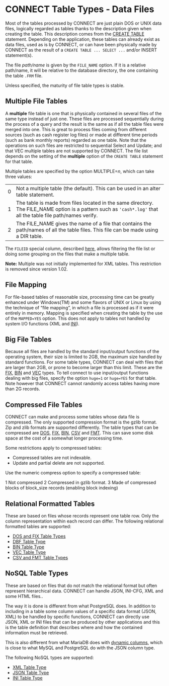 # CONNECT Table Types - Data Files

Most of the tables processed by CONNECT are just plain DOS or UNIX data files,
logically regarded as tables thanks to the description given when creating
the table. This description comes from the [CREATE TABLE](/sql-statements-structure/sql-statements/data-definition/create/create-table)
statement. Depending on the application, these tables can already exist as data
files, used as is by CONNECT, or can have been physically made by CONNECT as
the result of a `CREATE TABLE ... SELECT ...` and/or INSERT statement(s).

The file <em>path/name</em> is given by the `FILE_NAME` option. If it is a
relative path/name, it will be relative to the database directory, the one
containing the table `.FRM` file.

Unless specified, the maturity of file table types is stable.

## Multiple File Tables

A <strong>multiple</strong> file table is one that is physically contained in several files
of the same type instead of just one. These files are processed sequentially
during the process of a query and the result is the same as if all the table
files were merged into one. This is great to process files coming from
different sources (such as cash register log files) or made at different time
periods (such as bank monthly reports) regarded as one table. Note that the
operations on such files are restricted to sequential Select and Update; and
that VEC multiple tables are not supported by CONNECT. The file list depends on
the setting of the <strong>multiple</strong> option of the `CREATE TABLE` statement for
that table.

Multiple tables are specified by the option MULTIPLE=<em>n</em>, which can take
three values:

<table><tbody><tr><td>0</td><td>Not a multiple table (the default). This can be used in an alter table statement.</td></tr>
<tr><td>1</td><td>The table is made from files located in the same directory. The FILE_NAME option is a pattern such as <code>'cash*.log'</code> that all the table file path/names verify.</td></tr>
<tr><td>2</td><td>The FILE_NAME gives the name of a file that contains the path/names of all the table files. This file can be made using a DIR table.</td></tr>
</tbody></table>

The `FILEID` special column, described
[here](/columns-storage-engines-and-plugins/storage-engines/connect/using-connect/using-connect-virtual-and-special-columns), allows filtering the file
list or doing some grouping on the files that make a multiple table.

<strong>Note:</strong> Multiple was not initially implemented for XML tables. This
restriction is removed since version 1.02.

## File Mapping

For file-based tables of reasonable size, processing time can be greatly
enhanced under Windows(TM) and some flavors of UNIX or Linux by using the
technique of “file mapping”, in which a file is processed as if it were
entirely in memory. Mapping is specified when creating the table by the use of
the `MAPPED=YES` option. This does not apply to tables not handled by system
I/O functions (<a undefined>XML</a> and
 [INI](/columns-storage-engines-and-plugins/storage-engines/connect/connect-table-types/connect-ini-table-type)).

## Big File Tables

Because all files are handled by the standard input/output functions of the
operating system, their size is limited to 2GB, the maximum size handled by
standard functions. For some table types, CONNECT can deal with files that are
larger than 2GB, or prone to become larger than this limit. These are the [FIX](/columns-storage-engines-and-plugins/storage-engines/connect/connect-table-types/connect-dos-and-fix-table-types),
[BIN](/columns-storage-engines-and-plugins/storage-engines/connect/connect-table-types/connect-bin-table-type) and [VEC](/columns-storage-engines-and-plugins/storage-engines/connect/connect-table-types/connect-vec-table-type) types. To tell
connect to use input/output functions dealing with big files, specify the
option `huge=1` or `huge=YES` for that table. Note however that CONNECT
cannot randomly access tables having more than 2G records.

## Compressed File Tables

CONNECT can make and process some tables whose data file is compressed. The
only supported compression format is the gzlib format. Zip and zlib formats are
supported differently. The table types that can be compressed are
[DOS](/columns-storage-engines-and-plugins/storage-engines/connect/connect-table-types/connect-dos-and-fix-table-types),
[FIX](connect-dos-and-fix-table-typess),
[BIN](/columns-storage-engines-and-plugins/storage-engines/connect/connect-table-types/connect-bin-table-type),
[CSV](/columns-storage-engines-and-plugins/storage-engines/connect/connect-table-types/connect-csv-and-fmt-table-types) and
[FMT](/columns-storage-engines-and-plugins/storage-engines/connect/connect-table-types/connect-csv-and-fmt-table-types). This can save some disk space
at the cost of a somewhat longer processing time.

Some restrictions apply to compressed tables:

- Compressed tables are not indexable.
- Update and partial delete are not supported.

Use the numeric compress option to specify a compressed table:

1 Not compressed
2 Compressed in gzlib format.
3 Made of compressed blocks of block_size records (enabling block indexing)

## Relational Formatted Tables

These are based on files whose records represent one table row. Only the column representation within each record can differ. The following relational formatted tables are supported:

- [DOS and FIX Table Types](/columns-storage-engines-and-plugins/storage-engines/connect/connect-table-types/connect-dos-and-fix-table-types)
- [DBF Table Type](/columns-storage-engines-and-plugins/storage-engines/connect/connect-table-types/connect-dbf-table-type)
- [BIN Table Type](/columns-storage-engines-and-plugins/storage-engines/connect/connect-table-types/connect-bin-table-type)
- [VEC Table Type](/columns-storage-engines-and-plugins/storage-engines/connect/connect-table-types/connect-vec-table-type)
- [CSV and FMT Table Types](/columns-storage-engines-and-plugins/storage-engines/connect/connect-table-types/connect-csv-and-fmt-table-types)

## NoSQL Table Types

These are based on files that do not match the relational format but often represent hierarchical data. CONNECT can handle JSON, INI-CFG, XML and some HTML files..

The way it is done is different from what PostgreSQL does. In addition to including in a table some column values of a specific data format (JSON, XML) to be handled by specific functions, CONNECT can directly use JSON, XML or INI files that can be produced by other applications and this is the table definition that describes where and how the contained information must be retrieved.

This is also different from what MariaDB does with [dynamic columns](/sql-statements-structure/nosql/dynamic-columns), which is close to what MySQL and PostgreSQL do with the JSON column type.

The following NoSQL types are supported:

- [XML Table Type](/columns-storage-engines-and-plugins/storage-engines/connect/connect-table-types/connect-xml-table-type)
- [JSON Table Type](/columns-storage-engines-and-plugins/storage-engines/connect/connect-table-types/connect-json-table-type)
- [INI Table Type](/columns-storage-engines-and-plugins/storage-engines/connect/connect-table-types/connect-ini-table-type)


